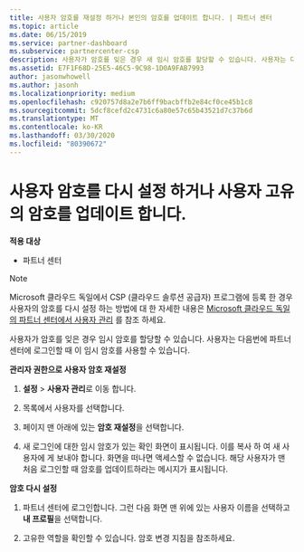 ```yaml
---
title: 사용자 암호를 재설정 하거나 본인의 암호를 업데이트 합니다. | 파트너 센터
ms.topic: article
ms.date: 06/15/2019
ms.service: partner-dashboard
ms.subservice: partnercenter-csp
description: 사용자가 암호를 잊은 경우 새 임시 암호를 할당할 수 있습니다. 사용자는 다음번에 파트너 센터에 로그인할 때 이 임시 암호를 사용할 수 있습니다.
ms.assetid: E7F1F68D-25E5-46C5-9C98-1D0A9FAB7993
author: jasonwhowell
ms.author: jasonh
ms.localizationpriority: medium
ms.openlocfilehash: c920757d8a2e7b6ff9bacbffb2e84cf0ce45b1c8
ms.sourcegitcommit: 5dcf8cefd2c4731c6a80e57c65b43521d7c37b6d
ms.translationtype: MT
ms.contentlocale: ko-KR
ms.lasthandoff: 03/30/2020
ms.locfileid: "80390672"
---
```

# <a name="reset-a-user-password-or-update-your-own-password"></a>사용자 암호를 다시 설정 하거나 사용자 고유의 암호를 업데이트 합니다.

**적용 대상**

-  파트너 센터
   
> [!NOTE]  
>  Microsoft 클라우드 독일에서 CSP (클라우드 솔루션 공급자) 프로그램에 등록 한 경우 사용자의 암호를 다시 설정 하는 방법에 대 한 자세한 내용은 [Microsoft 클라우드 독일의 파트너 센터에서 사용자 관리](user-management-in-partner-center-for-microsoft-cloud-germany.md) 를 참조 하세요.

사용자가 암호를 잊은 경우 임시 암호를 할당할 수 있습니다. 사용자는 다음번에 파트너 센터에 로그인할 때 이 임시 암호를 사용할 수 있습니다.

**관리자 권한으로 사용자 암호 재설정**

1.  **설정** &gt; **사용자 관리**로 이동 합니다.
2.  목록에서 사용자를 선택합니다.

3.  페이지 맨 아래에 있는 **암호 재설정**을 선택합니다.

4.  새 로그인에 대한 임시 암호가 있는 확인 화면이 표시됩니다. 이를 복사 하 여 새 사용자에 게 보내야 합니다. 화면을 떠나면 액세스할 수 없습니다. 해당 사용자가 맨 처음 로그인할 때 암호를 업데이트하라는 메시지가 표시됩니다.

**암호 다시 설정**

1.  파트너 센터에 로그인합니다. 그런 다음 화면 맨 위에 있는 사용자 이름을 선택하고 **내 프로필**을 선택합니다.

2.  고유한 역할을 확인할 수 있습니다. 암호 변경 지침을 참조하세요.

 

 



